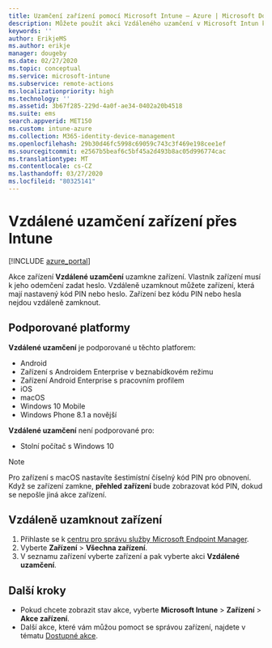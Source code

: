 ```yaml
---
title: Uzamčení zařízení pomocí Microsoft Intune – Azure | Microsoft Docs
description: Můžete použít akci Vzdáleného uzamčení v Microsoft Intun k uzamčení zařízení chráněného kódem PIN nebo heslem.
keywords: ''
author: ErikjeMS
ms.author: erikje
manager: dougeby
ms.date: 02/27/2020
ms.topic: conceptual
ms.service: microsoft-intune
ms.subservice: remote-actions
ms.localizationpriority: high
ms.technology: ''
ms.assetid: 3b67f285-229d-4a0f-ae34-0402a20b4518
ms.suite: ems
search.appverid: MET150
ms.custom: intune-azure
ms.collection: M365-identity-device-management
ms.openlocfilehash: 29b30d46fc5998c69059c743c3f469e198cee1ef
ms.sourcegitcommit: e2567b5beaf6c5bf45a2d493b8ac05d996774cac
ms.translationtype: MT
ms.contentlocale: cs-CZ
ms.lasthandoff: 03/27/2020
ms.locfileid: "80325141"
---
```

# <a name="remotely-lock-devices-with-intune"></a>Vzdálené uzamčení zařízení přes Intune

[!INCLUDE [azure_portal](../includes/azure_portal.md)]

Akce zařízení **Vzdálené uzamčení** uzamkne zařízení. Vlastník zařízení musí k jeho odemčení zadat heslo. Vzdáleně uzamknout můžete zařízení, která mají nastavený kód PIN nebo heslo. Zařízení bez kódu PIN nebo hesla nejdou vzdáleně zamknout.

## <a name="supported-platforms"></a>Podporované platformy

**Vzdálené uzamčení** je podporované u těchto platforem:

- Android
- Zařízení s Androidem Enterprise v beznabídkovém režimu
- Zařízení Android Enterprise s pracovním profilem
- iOS
- macOS
- Windows 10 Mobile
- Windows Phone 8.1 a novější

**Vzdálené uzamčení** není podporované pro:
- Stolní počítač s Windows 10

> [!NOTE]
> Pro zařízení s macOS nastavíte šestimístní číselný kód PIN pro obnovení. Když se zařízení zamkne, **přehled zařízení** bude zobrazovat kód PIN, dokud se nepošle jiná akce zařízení.

## <a name="remote-lock-a-device"></a>Vzdáleně uzamknout zařízení

1. Přihlaste se k [centru pro správu služby Microsoft Endpoint Manager](https://go.microsoft.com/fwlink/?linkid=2109431).
3. Vyberte **Zařízení** > **Všechna zařízení**.
4. V seznamu zařízení vyberte zařízení a pak vyberte akci **Vzdálené uzamčení**.

## <a name="next-steps"></a>Další kroky

- Pokud chcete zobrazit stav akce, vyberte **Microsoft Intune** > **Zařízení** > **Akce zařízení**. 
- Další akce, které vám můžou pomoct se správou zařízení, najdete v tématu [Dostupné akce](device-management.md).
